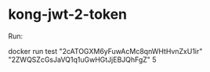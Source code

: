 # kong-jwt-2-token








Run:


docker run test "2cATOGXM6yFuwAcMc8qnWHtHvnZxU1ir" "2ZWQSZcGsJaVQ1q1uGwHGtJjEBJQhFgZ" 5
